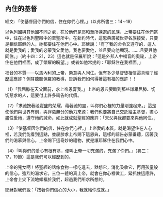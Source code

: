 ## 內住的基督 ##

經文: 「使基督因你們的信，住在你們心裡。」（以弗所書三：14∼19）



以色列國與其他國不同之處，在於他們是耶和華所揀選的民族，上帝要住在他們當中，住在以色列聖殿中的至聖所中。在新約時代，這恩典廣被世界各族接受，只要是相信耶穌的人，祂都要住在他們心中。耶穌說：「有了我的命令又遵守的，這人就是愛我的；愛我的必蒙我父愛他，我也要愛他，並且要向他顯現。……且要與他同住。」（約十四：21，23）這也就是保羅所說：「這是外邦人中福音的奧祕，上帝住在他們裡面，成了榮耀的盼望。」或者如他常提的：「耶穌住在我裡面。」

福音的本質——以馬內利的上帝，樂意與人同住。但有多少基督徒相信這真理？經歷這應許？側耳聽聽保羅的教導，告訴我們如何得著這有福的應許！！

（1）「我屈膝在天父面前，求上帝恩膏我。」上帝的恩典要臨到那些謙卑屈膝、切切懇求的人，這要付上許多禱告的代價。

（2）「求祂按著祂豐盛的榮耀，藉著祂的靈，叫你們心裡的力量剛強起來。」這是使他們與世界有別，與罪惡無分的動力來源；我們也要將自己交託給主基督，盡心盡性愛祂，遵守祂的誡命，如此就成就聖經的應許：「天父與我都要來與他同住。」

（3）「使基督因你們的信，住在你們心裡。」上帝愛的本質，就是渴望住在人心裡，若我們能看到這點，並屈膝求上帝賜下這恩典，這樣的禱告必蒙垂聽，因著我們的渴慕與信心，上帝賜下這奇妙的禮物，就是讓耶穌住在我們心中。

（4）「叫你們的愛心有根有基，便叫上帝一切充滿的，充滿了你們。」（弗三：17，19節）這是我們可以經歷到的。

上帝的兒女啊！將聖經的話像食物一樣吃進去，默想它，消化吸收它，再用孩童般的信心，強烈的渴求它。三位一體的真上帝，就會在你心裡做工，緊抓住這應許，上帝會上尖下流地傾福於我們，超過我們所求所想的。

耶穌對我們說：「按著你們信心的大小，我就給你成就。」